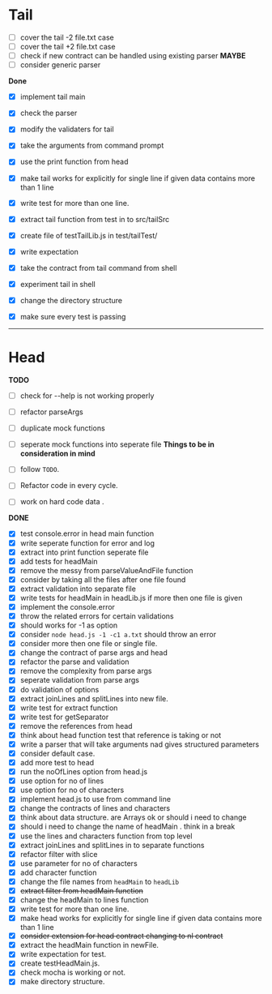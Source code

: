 # Tail
- [ ] cover the tail -2 file.txt case
- [ ] cover the tail +2 file.txt case
- [ ] check if new contract can be handled using existing parser
**MAYBE**
- [ ] consider generic parser

**Done**
- [x] implement tail main
- [x] check the parser 
- [x] modify the validaters for tail
- [x] take the arguments from command prompt
- [x] use the print function from head
- [x] make tail works for explicitly for single line 
      if given data contains more than 1 line
- [x] write test for more than one line.
- [x] extract tail function from test in to src/tailSrc
- [x] create file of testTailLib.js in test/tailTest/
- [x] write expectation
- [x] take the contract from tail command from shell
- [x] experiment tail in shell
- [x] change the directory structure
- [x] make sure every test is passing




----------------------
# Head
**TODO**
- [ ] check for --help is not working properly
- [ ] refactor parseArgs
- [ ] duplicate mock functions
- [ ] seperate mock functions into seperate file
**Things to be in consideration in mind**
- [ ] follow `TODO`.
- [ ] Refactor code in every cycle.
- [ ] work on hard code data .


**DONE**
- [x] test console.error in head main function
- [x] write seperate function for error and log
- [x] extract into print function seperate file
- [x] add tests for headMain
- [x] remove the messy from parseValueAndFile function
- [x] consider by taking all the files after one file found
- [x] extract validation into separate file
- [x] write tests for headMain in headLib.js if more then one file is given
- [x] implement the console.error
- [x] throw the related errors for certain validations
- [x] should works for -1 as option
- [x] consider `node head.js -1 -c1 a.txt` should throw an error
- [x] consider more then one file or single file.
- [x] change the contract of parse args and head
- [x] refactor the parse and validation
- [x] remove the complexity from parse args
- [x] seperate validation from parse args
- [x] do validation of options 
- [x] extract joinLines and splitLines into new file.
- [x] write test for extract function
- [x] write test for getSeparator
- [x] remove the references from head
- [x] think about head function test that reference is taking or not
- [x] write a parser that will take arguments nad gives structured parameters
- [x] consider default case.
- [x] add more test to head
- [x] run the noOfLines option from head.js
- [x] use option for no of lines 
- [x] use option for no of characters
- [x] implement head.js to use from command line
- [x] change the contracts of lines and characters
- [x] think about data structure. are Arrays ok or should i need to change
- [x] should i need to change the name of headMain . think in a break
- [x] use the lines and characters function from top level
- [x] extract joinLines and splitLines in to separate functions
- [x] refactor filter with slice
- [x] use parameter for no of characters
- [x] add character function
- [x] change the file names from `headMain` to `headLib` 
- [x] ~~extract filter from headMain function~~
- [x] change the headMain to lines function
- [x] write test for more than one line.
- [x] make head works for explicitly for single line 
      if given data contains more than 1 line
- [x] ~~consider extension for head contract changing to nl contract~~
- [x] extract the headMain function in newFile.
- [x] write expectation for test.
- [x] create testHeadMain.js.
- [x] check mocha is working or not.
- [x] make directory structure.